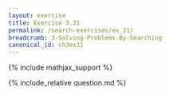 ```yaml
---
layout: exercise
title: Exercise 3.31
permalink: /search-exercises/ex_31/
breadcrumb: 3-Solving-Problems-By-Searching
canonical_id: ch3ex31
---
```


{% include mathjax_support %}
<div id="hiddden">{% include_relative question.md %}</div>